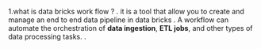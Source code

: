 1.what is data bricks work flow ?
 . it is a tool that allow you to create and manage an end to end data pipeline in data bricks 
 . A workflow can automate the orchestration of **data ingestion**, **ETL jobs**,  and other types of data processing tasks.
 . 